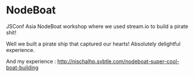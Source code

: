 NodeBoat
========

JSConf Asia NodeBoat workshop where we used stream.io to build a pirate shit!

Well we built a pirate ship that captured our hearts! Absolutely delightful experience.

And my experience : http://nischalhp.svbtle.com/nodeboat-super-cool-boat-building
